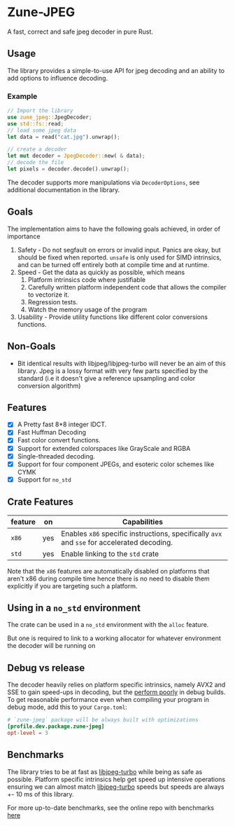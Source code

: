 # Zune-JPEG

A fast, correct and safe jpeg decoder in pure Rust.

## Usage

The library provides a simple-to-use API for jpeg decoding
and an ability to add options to influence decoding.

### Example

```Rust
// Import the library
use zune_jpeg::JpegDecoder;
use std::fs::read;
// load some jpeg data
let data = read("cat.jpg").unwrap();

// create a decoder
let mut decoder = JpegDecoder::new( & data);
// decode the file
let pixels = decoder.decode().unwrap();
```

The decoder supports more manipulations via `DecoderOptions`,
see additional documentation in the library.

## Goals

The implementation aims to have the following goals achieved,
in order of importance

1. Safety - Do not segfault on errors or invalid input. Panics are okay, but
   should be fixed when reported. `unsafe` is only used for SIMD intrinsics,
   and can be turned off entirely both at compile time and at runtime.
2. Speed - Get the data as quickly as possible, which means
    1. Platform intrinsics code where justifiable
    2. Carefully written platform independent code that allows the
       compiler to vectorize it.
    3. Regression tests.
    4. Watch the memory usage of the program
3. Usability - Provide utility functions like different color conversions functions.

## Non-Goals

- Bit identical results with libjpeg/libjpeg-turbo will never be an aim of this library.
  Jpeg is a lossy format with very few parts specified by the standard
  (i.e it doesn't give a reference upsampling and color conversion algorithm)

## Features

- [x] A Pretty fast 8*8 integer IDCT.
- [x] Fast Huffman Decoding
- [x] Fast color convert functions.
- [x] Support for extended colorspaces like GrayScale and RGBA
- [X] Single-threaded decoding.
- [X] Support for four component JPEGs, and esoteric color schemes like CYMK
- [X] Support for `no_std`

## Crate Features

| feature | on  | Capabilities                                                                                |
|---------|-----|---------------------------------------------------------------------------------------------|
| `x86`   | yes | Enables `x86` specific instructions, specifically `avx` and `sse` for accelerated decoding. |
| `std`   | yes | Enable linking to the `std` crate                                                           |

Note that the `x86` features are automatically disabled on platforms that aren't x86 during compile
time hence there is no need to disable them explicitly if you are targeting such a platform.

## Using in a `no_std` environment

The crate can be used in a `no_std` environment with the `alloc` feature.

But one is required to link to a working allocator for whatever environment the decoder
will be running on

## Debug vs release

The decoder heavily relies on platform specific intrinsics, namely AVX2 and SSE to gain speed-ups in decoding,
but the [perform poorly](https://godbolt.org/z/vPq57z13b) in debug builds. To get reasonable performance even
when compiling your program in debug mode, add this to your `Cargo.toml`:

```toml
# `zune-jpeg` package will be always built with optimizations
[profile.dev.package.zune-jpeg]
opt-level = 3
```

## Benchmarks

The library tries to be at fast as [libjpeg-turbo] while being as safe as possible.
Platform specific intrinsics help get speed up intensive operations ensuring we can almost
match [libjpeg-turbo] speeds but speeds are always +- 10 ms of this library.

For more up-to-date benchmarks, see the online repo with
benchmarks [here](https://etemesi254.github.io/assets/criterion/report/index.html.)


[libjpeg-turbo]:https://github.com/libjpeg-turbo/libjpeg-turbo/

[image-rs/jpeg-decoder]:https://github.com/image-rs/jpeg-decoder/tree/master/src
